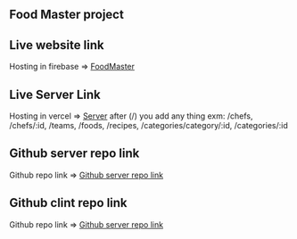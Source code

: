 ## Food Master project

## Live website link
Hosting in firebase => [FoodMaster](https://food-lover-project.web.app/)

## Live Server Link
Hosting in vercel => [Server](https://food-lover-server-abdullahwb.vercel.app/)
after (/) you add any thing exm: /chefs, /chefs/:id, /teams, /foods, /recipes, /categories/category/:id, /categories/:id

## Github server repo link
Github repo link => [Github server repo link](https://github.com/programming-hero-web-course-4/b7a10-chef-recipe-hunter-server-side-AbdullahWB)

## Github clint repo link
Github repo link => [Github server repo link](https://github.com/programming-hero-web-course-4/b7a10-chef-recipe-hunter-client-side-AbdullahWB)
